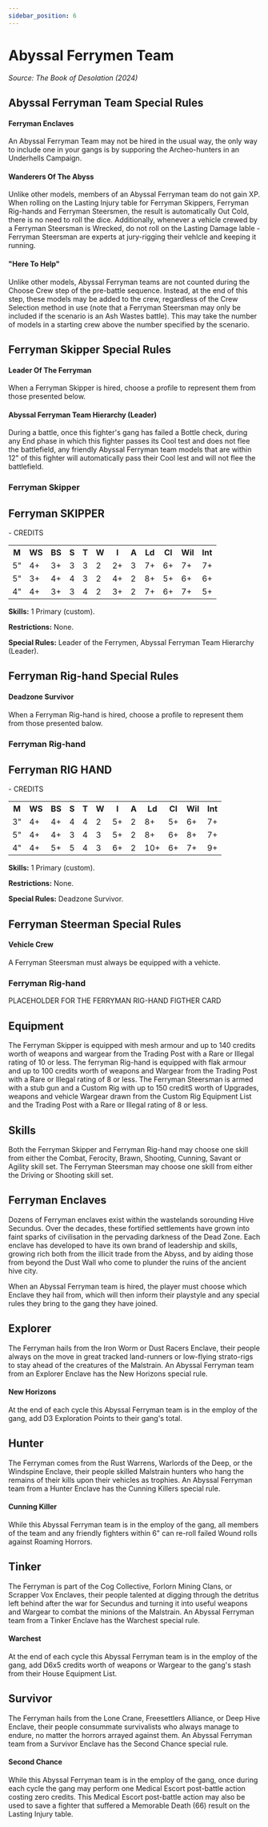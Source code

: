 ```yaml
---
sidebar_position: 6
---
```


# Abyssal Ferrymen Team
_Source: The Book of Desolation (2024)_

Abyssal Ferryman Team Special Rules[​](#abyssal-ferryman-team-special-rules "Direct link to Abyssal Ferryman Team Special Rules")
--------------------------------------------------------------------------------------------------------------------------------

#### Ferryman Enclaves[​](#ferryman-enclaves "Direct link to Ferryman Enclaves") 
An Abyssal Ferryman Team may not be hired in the usual way, the only way to include one in your gangs is by supporing the Archeo-hunters in an Underhells Campaign. 

#### Wanderers Of The Abyss[​](#wanderers-of-the-abyss "Direct link to Wanderers Of The Abyss") 
Unlike other models, members of an Abyssal Ferryman team do not gain XP. When rolling on the Lasting Injury table for Ferryman Skippers, Ferryman Rig-hands and Ferryman Steersmen, the result is automatically Out Cold, there is no need to roll the dice. Additionally, whenever a vehicle crewed by a Ferryman Steersman is Wrecked, do not roll on the Lasting Damage lable - Ferryman Steersman are experts at jury-rigging their vehlcle and keeping it running. 

#### "Here To Help"[​](#here-to-help "Direct link to Here To Help") 
Unlike other models, Abyssal Ferryman teams are not counted during the Choose Crew step of the pre-battle sequence. Instead, at the end of this step, these models may be added to the crew, regardless of the Crew Selection method in use (note that a Ferryman Steersman may only be included if the scenario is an Ash Wastes battle). This may take the number of models in a starting crew above the number specified by the scenario. 

Ferryman Skipper Special Rules[​](#abyssal-ferryman-team-special-rules "Direct link to Abyssal Ferryman Team Special Rules")
--------------------------------------------------------------------------------------------------------------------------------

#### Leader Of The Ferryman[​](#leader-of-the-ferryman "Direct link to Leader Of The Ferryman") 
When a Ferryman Skipper is hired, choose a profile to represent them from those presented below.

#### Abyssal Ferryman Team Hierarchy (Leader)[​](#abyssal-ferryman-team-hierarchy-leader "Direct link to Abyssal Ferryman Team Hierarchy (Leader)") 
During a battle, once this fighter's gang has failed a Bottle check, during any End phase in which this fighter passes its Cool test and does not flee the battlefield, any friendly Abyssal Ferryman team models that are within 12" of this fighter will automatically pass their Cool lest and will not flee the battlefield.

### Ferryman Skipper[​](#ferryman-skipper "Direct link to Ferryman Skipper")
<div class="fighter-card">
  <div class="card-header">
    <div class="header-container">
      <h2 class="fighter-type">Ferryman SKIPPER</h2>
      <div class="credits">- <span>CREDITS</span></div>
    </div>
  </div>
  <div class="card-body">
    <table class="stats-table">
      <tr>
        <th class="physical-stat">M</th>
        <th class="physical-stat">WS</th>
        <th class="physical-stat">BS</th>
        <th class="physical-stat">S</th>
        <th class="physical-stat">T</th>
        <th class="physical-stat">W</th>
        <th class="physical-stat">I</th>
        <th class="physical-stat">A</th>
        <th class="mental-stat">Ld</th>
        <th class="mental-stat">Cl</th>
        <th class="mental-stat">Wil</th>
        <th class="mental-stat">Int</th>
      </tr>
      <tr>
        <td class="physical-stat">5"</td>
        <td class="physical-stat">4+</td>
        <td class="physical-stat">3+</td>
        <td class="physical-stat">3</td>
        <td class="physical-stat">3</td>
        <td class="physical-stat">2</td>
        <td class="physical-stat">2+</td>
        <td class="physical-stat">3</td>
        <td class="mental-stat">7+</td>
        <td class="mental-stat">6+</td>
        <td class="mental-stat">7+</td>
        <td class="mental-stat">7+</td>
      </tr>
      <tr>
        <td class="physical-stat">5"</td>
        <td class="physical-stat">3+</td>
        <td class="physical-stat">4+</td>
        <td class="physical-stat">4</td>
        <td class="physical-stat">3</td>
        <td class="physical-stat">2</td>
        <td class="physical-stat">4+</td>
        <td class="physical-stat">2</td>
        <td class="mental-stat">8+</td>
        <td class="mental-stat">5+</td>
        <td class="mental-stat">6+</td>
        <td class="mental-stat">6+</td>
      </tr>
      <tr>
        <td class="physical-stat">4"</td>
        <td class="physical-stat">4+</td>
        <td class="physical-stat">3+</td>
        <td class="physical-stat">3</td>
        <td class="physical-stat">4</td>
        <td class="physical-stat">2</td>
        <td class="physical-stat">3+</td>
        <td class="physical-stat">2</td>
        <td class="mental-stat">7+</td>
        <td class="mental-stat">6+</td>
        <td class="mental-stat">7+</td>
        <td class="mental-stat">5+</td>
      </tr>
    </table>
    <div class="info">
      <p><strong>Skills:</strong> 1 Primary (custom).</p>
      <p><strong>Restrictions:</strong> None.</p>
      <p><strong>Special Rules:</strong> Leader of the Ferrymen, Abyssal Ferryman Team Hierarchy (Leader).</p>
    </div>
  </div>
</div>

Ferryman Rig-hand Special Rules[​](#ferryman-righand-special-rules "Direct link to Ferryman Rig-hand Special Rules")
-------------------------------------------------------------------------------------------------------------------

#### Deadzone Survivor[​](#deadzone-survivor "Direct link to Deadzone Survivor") 
When a Ferryman Rig-hand is hired, choose a profile to represent them from those presented balow. 

### Ferryman Rig-hand[​](#ferryman-rig-hand "Direct link to Ferryman Rig-hand")
<div class="fighter-card">
  <div class="card-header">
    <div class="header-container">
      <h2 class="fighter-type">Ferryman RIG HAND</h2>
      <div class="credits">- <span>CREDITS</span></div>
    </div>
  </div>
  <div class="card-body">
    <table class="stats-table">
      <tr>
        <th class="physical-stat">M</th>
        <th class="physical-stat">WS</th>
        <th class="physical-stat">BS</th>
        <th class="physical-stat">S</th>
        <th class="physical-stat">T</th>
        <th class="physical-stat">W</th>
        <th class="physical-stat">I</th>
        <th class="physical-stat">A</th>
        <th class="mental-stat">Ld</th>
        <th class="mental-stat">Cl</th>
        <th class="mental-stat">Wil</th>
        <th class="mental-stat">Int</th>
      </tr>
      <tr>
        <td class="physical-stat">3"</td>
        <td class="physical-stat">4+</td>
        <td class="physical-stat">4+</td>
        <td class="physical-stat">4</td>
        <td class="physical-stat">4</td>
        <td class="physical-stat">2</td>
        <td class="physical-stat">5+</td>
        <td class="physical-stat">2</td>
        <td class="mental-stat">8+</td>
        <td class="mental-stat">5+</td>
        <td class="mental-stat">6+</td>
        <td class="mental-stat">7+</td>
      </tr>
      <tr>
        <td class="physical-stat">5"</td>
        <td class="physical-stat">4+</td>
        <td class="physical-stat">4+</td>
        <td class="physical-stat">3</td>
        <td class="physical-stat">4</td>
        <td class="physical-stat">3</td>
        <td class="physical-stat">5+</td>
        <td class="physical-stat">2</td>
        <td class="mental-stat">8+</td>
        <td class="mental-stat">6+</td>
        <td class="mental-stat">8+</td>
        <td class="mental-stat">7+</td>
      </tr>
      <tr>
        <td class="physical-stat">4"</td>
        <td class="physical-stat">4+</td>
        <td class="physical-stat">5+</td>
        <td class="physical-stat">5</td>
        <td class="physical-stat">4</td>
        <td class="physical-stat">3</td>
        <td class="physical-stat">6+</td>
        <td class="physical-stat">2</td>
        <td class="mental-stat">10+</td>
        <td class="mental-stat">6+</td>
        <td class="mental-stat">7+</td>
        <td class="mental-stat">9+</td>
      </tr>
    </table>
    <div class="info">
      <p><strong>Skills:</strong> 1 Primary (custom).</p>
      <p><strong>Restrictions:</strong> None.</p>
      <p><strong>Special Rules:</strong> Deadzone Survivor.</p>
    </div>
  </div>
</div>

Ferryman Steerman Special Rules[​](#ferryman-steerman-special-rules "Direct link to Ferryman Steerman Special Rules")
-------------------------------------------------------------------------------------------------------------------

#### Vehicle Crew[​](#vehicle-crew "Direct link to Vehicle Crew") 
A Ferryman Steersman must always be equipped with a vehicte.

### Ferryman Rig-hand[​](#ferryman-rig-hand "Direct link to Ferryman Rig-hand")

PLACEHOLDER FOR THE FERRYMAN RIG-HAND FIGTHER CARD

Equipment[​](#equipment "Direct link to Equipment")
---------------------------------------------------

The Ferryman Skipper is equipped with mesh armour and up to 140 credits worth of weapons and wargear from the Trading Post with a Rare or Illegal rating of 10 or less. The ferryman Rig-hand is equipped with flak armour and up to 100 credits worth of weapons and Wargear from the Trading Post with a Rare or Illegal rating of 8 or less. The Ferryman Steersman is armed with a stub gun and a Custom Rig with up to 150 creditS worth of Upgrades, weapons and vehicle Wargear drawn from the Custom Rig Equipment List and the Trading Post with a Rare or Illegal rating of 8 or less. 

Skills[​](#skills "Direct link to Skills")
-----------------------------------------

Both the Ferryman Skipper and Ferryman Rig-hand may choose one skill from either the Combat, Ferocity, Brawn, Shooting, Cunning, Savant or Agility skill set. The Ferryman Steersman may choose one skill from either the Driving or Shooting skill set.

Ferryman Enclaves[​](#ferryman-enclaves "Direct link to Ferryman Enclaves")
--------------------------------------------------------------------------
Dozens of Ferryman enclaves exist within the wastelands sorounding Hive Secundus. Over the decades, these fortified settlements have grown into faint sparks of civilisation in the pervading darkness of the Dead Zone. Each enclave has developed to have its own brand of leadership and skills, growing rich both from the illicit trade from the Abyss, and by aiding those from beyond the Dust Wall who come to plunder the ruins of the ancient hive city.

When an Abyssal Ferryman team is hired, the player must choose which Enclave they hail from, which will then inform their playstyle and any special rules they bring to the gang they have joined.

## Explorer[​](#explorer "Direct link to Explorer")
The Ferryman hails from the Iron Worm or Dust Racers Enclave, their people always on the move in great tracked land-runners or low-flying strato-rigs to stay ahead of the creatures of the Malstrain. An Abyssal Ferryman team from an Explorer Enclave has the New Horizons special rule.

#### New Horizons[​](#new-horizons "Direct link to New Horizons") 
At the end of each cycle this Abyssal Ferryman team is in the employ of the gang, add D3 Exploration Points to their gang's total.

## Hunter[​](#explorer "Direct link to Hunter")
The Ferryman comes from the Rust Warrens, Warlords of the Deep, or the Windspine Enclave, their people skilled Malstrain hunters who hang the remains of their kills upon their vehicles as trophies. An Abyssal Ferryman team from a Hunter Enclave has the Cunning Killers special rule. 

#### Cunning Killer[​](#cunning-killer "Direct link to Cunning Killer") 
While this Abyssal Ferryman team is in the employ of the gang, all members of the team and any friendly fighters within 6" can re-roll failed Wound rolls against Roaming Horrors.

## Tinker[​](#tinker "Direct link to Tinker") 
The Ferryman is part of the Cog Collective, Forlorn Mining Clans, or Scrapper Vox Enclaves, their people talented at digging through the detritus left behind after the war for Secundus and turning it into useful weapons and Wargear to combat the minions of the Malstrain. An Abyssal Ferryman team from a Tinker Enclave has the Warchest special rule.

#### Warchest[​](#warchest "Direct link to warchest") 
At the end of each cycle this Abyssal Ferryman team is in the employ of the gang, add D6x5 credits worth of weapons or Wargear to the gang's stash from their House Equipment List.

## Survivor[​](#survivor "Direct link to Survivor") 
The Ferryman hails from the Lone Crane, Freesettlers Alliance, or Deep Hive Enclave, their people consummate survivalists who always manage to endure, no matter the horrors arrayed against them. An Abyssal Ferryman team from a Survivor Enclave has the Second Chance special rule. 

#### Second Chance[​](#second-chance "Direct link to Second Chance") 
While this Abyssal Ferryman team is in the employ of the gang, once during each cycle the gang may perform one Medical Escort post-battle action costing zero credits. This Medical Escort post-battle action may also be used to save a fighter that suffered a Memorable Death (66) result on the Lasting Injury table. 
